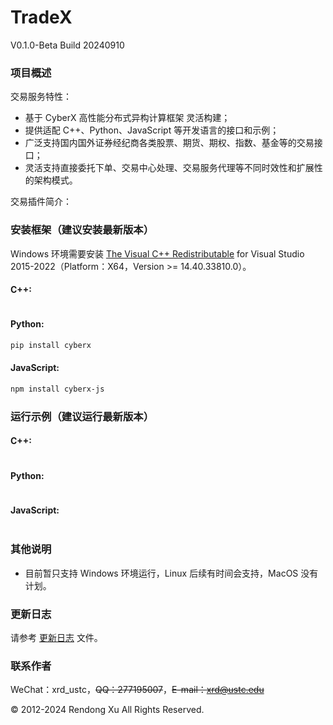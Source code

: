 # TradeX
V0.1.0-Beta Build 20240910

### 项目概述
交易服务特性：
+ 基于 CyberX 高性能分布式异构计算框架 灵活构建；
+ 提供适配 C++、Python、JavaScript 等开发语言的接口和示例；
+ 广泛支持国内国外证券经纪商各类股票、期货、期权、指数、基金等的交易接口；
+ 灵活支持直接委托下单、交易中心处理、交易服务代理等不同时效性和扩展性的架构模式。

交易插件简介：


### 安装框架（建议安装最新版本）
Windows 环境需要安装 [The Visual C++ Redistributable](https://learn.microsoft.com/en-us/cpp/windows/latest-supported-vc-redist?view=msvc-170) for Visual Studio 2015-2022（Platform：X64，Version >= 14.40.33810.0）。

#### C++:
```bash
```

#### Python:
```bash
pip install cyberx
```

#### JavaScript:
```bash
npm install cyberx-js
```

### 运行示例（建议运行最新版本）
#### C++:

```c++

```

#### Python:

```python

```

#### JavaScript:

```javascript

```

### 其他说明
+ 目前暂只支持 Windows 环境运行，Linux 后续有时间会支持，MacOS 没有计划。

### 更新日志
请参考 [更新日志](https://github.com/universal-exchange/tradex/blob/main/changes.txt) 文件。

### 联系作者
WeChat：xrd_ustc，~~QQ：277195007~~，~~E-mail：xrd@ustc.edu~~

© 2012-2024 Rendong Xu All Rights Reserved.
